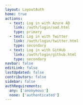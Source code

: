 ```yaml
---
layout: LayoutAuth
home: true
actions:
  - text: Log in with Azure AD
    link: /auth/login/aad.html
    type: primary
  - text: Log in with Twitter
    link: /auth/login/twitter.html
    type: secondary
  - text: Log in with GitHub
    link: /auth/login/github.html
    type: secondary
navbar: false
editLink: false
lastUpdated: false
contributors: false
sidebar: false
authRequirements:
  any: ['anonymous']
  none: ['authenticated']
---
```

